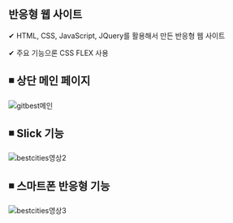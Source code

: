 ## 반응형 웹 사이트

✔ HTML, CSS, JavaScript, JQuery를 활용해서 만든 반응형 웹 사이트

✔ 주요 기능으론 CSS FLEX 사용

## ◾ 상단 메인 페이지
![gitbest메인](https://user-images.githubusercontent.com/80952596/145721916-2458d93b-fbfb-449a-8e0e-5ce75d184558.PNG)


## ◾ Slick 기능
![bestcities영상2](https://user-images.githubusercontent.com/80952596/145721918-3da23412-87b7-446e-98e6-4dfae6d77130.gif)


## ◾ 스마트폰 반응형 기능
![bestcities영상3](https://user-images.githubusercontent.com/80952596/145721921-b91ec1cd-4a50-41fb-bc45-1e7b21d49573.gif)



